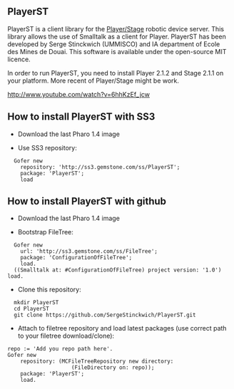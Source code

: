## PlayerST

PlayerST is a client library for the [Player/Stage](http://playerstage.sourceforge.net/) robotic device server. This library allows the use of Smalltalk as a client for Player. 
PlayerST has been developed by Serge Stinckwich (UMMISCO) and IA department of Ecole des Mines de Douai. This software is available under the open-source MIT licence.

In order to run PlayerST, you need to install Player 2.1.2 and Stage 2.1.1 on your platform. More recent of Player/Stage might be work.

http://www.youtube.com/watch?v=6hhKzEf_jcw

## How to install PlayerST with SS3

* Download the last Pharo 1.4 image

* Use SS3 repository:

```Smalltalk
  Gofer new
    repository: 'http://ss3.gemstone.com/ss/PlayerST';
    package: 'PlayerST';
    load
```

## How to install PlayerST with github

* Download the last Pharo 1.4 image

* Bootstrap FileTree:

```Smalltalk
  Gofer new
    url: 'http://ss3.gemstone.com/ss/FileTree';
    package: 'ConfigurationOfFileTree';
    load.
  ((Smalltalk at: #ConfigurationOfFileTree) project version: '1.0') load.
```

* Clone this repository:

```shell
  mkdir PlayerST
  cd PlayerST
  git clone https://github.com/SergeStinckwich/PlayerST.git
```

* Attach to filetree repository and load latest packages (use correct path to your filetree download/clone):

```Smalltalk
repo := 'Add you repo path here'.
Gofer new
    repository: (MCFileTreeRepository new directory: 
                    (FileDirectory on: repo));
    package: 'PlayerST';
    load.
```